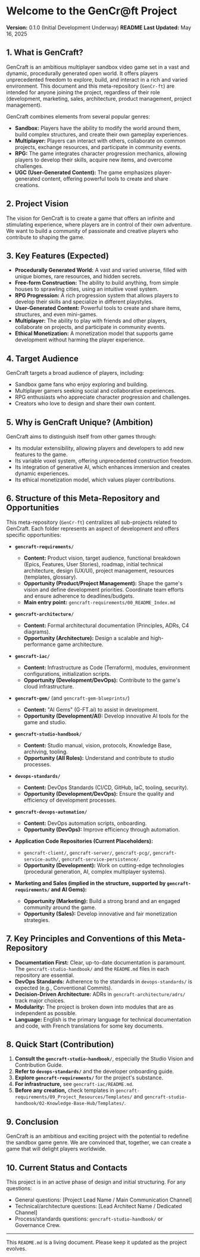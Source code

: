# Welcome to the GenCr@ft Project

**Version:** 0.1.0 (Initial Development Underway)
**README Last Updated:** May 16, 2025

## 1. What is GenCraft?

GenCraft is an ambitious multiplayer sandbox video game set in a vast and dynamic, procedurally generated open world. It offers players unprecedented freedom to explore, build, and interact in a rich and varied environment. This document and this meta-repository (`GenCr-ft`) are intended for anyone joining the project, regardless of their role (development, marketing, sales, architecture, product management, project management).

GenCraft combines elements from several popular genres:

* **Sandbox:** Players have the ability to modify the world around them, build complex structures, and create their own gameplay experiences.
* **Multiplayer:** Players can interact with others, collaborate on common projects, exchange resources, and participate in community events.
* **RPG:** The game integrates character progression mechanics, allowing players to develop their skills, acquire new items, and overcome challenges.
* **UGC (User-Generated Content):** The game emphasizes player-generated content, offering powerful tools to create and share creations.

## 2. Project Vision

The vision for GenCraft is to create a game that offers an infinite and stimulating experience, where players are in control of their own adventure. We want to build a community of passionate and creative players who contribute to shaping the game.

## 3. Key Features (Expected)

* **Procedurally Generated World:** A vast and varied universe, filled with unique biomes, rare resources, and hidden secrets.
* **Free-form Construction:** The ability to build anything, from simple houses to sprawling cities, using an intuitive voxel system.
* **RPG Progression:** A rich progression system that allows players to develop their skills and specialize in different playstyles.
* **User-Generated Content:** Powerful tools to create and share items, structures, and even mini-games.
* **Multiplayer:** The ability to play with friends and other players, collaborate on projects, and participate in community events.
* **Ethical Monetization:** A monetization model that supports game development without harming the player experience.

## 4. Target Audience

GenCraft targets a broad audience of players, including:

* Sandbox game fans who enjoy exploring and building.
* Multiplayer gamers seeking social and collaborative experiences.
* RPG enthusiasts who appreciate character progression and challenges.
* Creators who love to design and share their own content.

## 5. Why is GenCraft Unique? (Ambition)

GenCraft aims to distinguish itself from other games through:

* Its modular extensibility, allowing players and developers to add new features to the game.
* Its variable voxel system, offering unprecedented construction freedom.
* Its integration of generative AI, which enhances immersion and creates dynamic experiences.
* Its ethical monetization model, which values player contributions.

## 6. Structure of this Meta-Repository and Opportunities

This meta-repository (`GenCr-ft`) centralizes all sub-projects related to GenCraft. Each folder represents an aspect of development and offers specific opportunities:

* **`gencraft-requirements/`**
    * **Content:** Product vision, target audience, functional breakdown (Epics, Features, User Stories), roadmap, initial technical architecture, design (UX/UI), project management, resources (templates, glossary).
    * **Opportunity (Product/Project Management):** Shape the game's vision and define development priorities. Coordinate team efforts and ensure adherence to deadlines/budgets.
    * **Main entry point:** `gencraft-requirements/00_README_Index.md`

* **`gencraft-architecture/`**
    * **Content:** Formal architectural documentation (Principles, ADRs, C4 diagrams).
    * **Opportunity (Architecture):** Design a scalable and high-performance game architecture.

* **`gencraft-iac/`**
    * **Content:** Infrastructure as Code (Terraform), modules, environment configurations, initialization scripts.
    * **Opportunity (Development/DevOps):** Contribute to the game's cloud infrastructure.

* **`gencraft-gem/`** (and `gencraft-gem-blueprints/`)
    * **Content:** "AI Gems" (G-FT.ai) to assist in development.
    * **Opportunity (Development/AI):** Develop innovative AI tools for the game and studio.

* **`gencraft-studio-handbook/`**
    * **Content:** Studio manual, vision, protocols, Knowledge Base, archiving, tooling.
    * **Opportunity (All Roles):** Understand and contribute to studio processes.

* **`devops-standards/`**
    * **Content:** DevOps Standards (CI/CD, GitHub, IaC, tooling, security).
    * **Opportunity (Development/DevOps):** Ensure the quality and efficiency of development processes.

* **`gencraft-devops-automation/`**
    * **Content:** DevOps automation scripts, onboarding.
    * **Opportunity (DevOps):** Improve efficiency through automation.

* **Application Code Repositories (Current Placeholders):**
    * `gencraft-client/`, `gencraft-server/`, `gencraft-pcg/`, `gencraft-service-auth/`, `gencraft-service-persistence/`.
    * **Opportunity (Development):** Work on cutting-edge technologies (procedural generation, AI, complex multiplayer systems).

* **Marketing and Sales (implied in the structure, supported by `gencraft-requirements/` and AI Gems):**
    * **Opportunity (Marketing):** Build a strong brand and an engaged community around the game.
    * **Opportunity (Sales):** Develop innovative and fair monetization strategies.

## 7. Key Principles and Conventions of this Meta-Repository

* **Documentation First:** Clear, up-to-date documentation is paramount. The `gencraft-studio-handbook/` and the `README.md` files in each repository are essential.
* **DevOps Standards:** Adherence to the standards in `devops-standards/` is expected (e.g., Conventional Commits).
* **Decision-Driven Architecture:** ADRs in `gencraft-architecture/adrs/` track major choices.
* **Modularity:** The project is broken down into modules that are as independent as possible.
* **Language:** English is the primary language for technical documentation and code, with French translations for some key documents.

## 8. Quick Start (Contribution)

1.  **Consult the `gencraft-studio-handbook/`**, especially the Studio Vision and Contribution Guide.
2.  **Refer to `devops-standards/`** and the developer onboarding guide.
3.  **Explore `gencraft-requirements/`** for the project's substance.
4.  **For infrastructure,** see `gencraft-iac/README.md`.
5.  **Before any creation,** check templates in `gencraft-requirements/09_Project_Resources/Templates/` and `gencraft-studio-handbook/02-Knowledge-Base-Hub/Templates/`.

## 9. Conclusion

GenCraft is an ambitious and exciting project with the potential to redefine the sandbox game genre. We are convinced that, together, we can create a game that will delight players worldwide.

## 10. Current Status and Contacts

This project is in an active phase of design and initial structuring. For any questions:
* General questions: [Project Lead Name / Main Communication Channel]
* Technical/architecture questions: [Lead Architect Name / Dedicated Channel]
* Process/standards questions: `gencraft-studio-handbook/` or Governance Crew.

---

This `README.md` is a living document. Please keep it updated as the project evolves.
